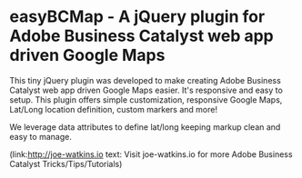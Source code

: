 # easyBCMap - A jQuery plugin for Adobe Business Catalyst web app driven Google Maps

This tiny jQuery plugin was developed to make creating Adobe Business Catalyst web app driven Google Maps easier. It's responsive and easy to setup. This plugin offers simple customization, responsive Google Maps, Lat/Long location definition, custom markers and more!

We leverage data attributes to define lat/long keeping markup clean and easy to manage.

(link:http://joe-watkins.io text: Visit joe-watkins.io for more Adobe Business Catalyst Tricks/Tips/Tutorials)
